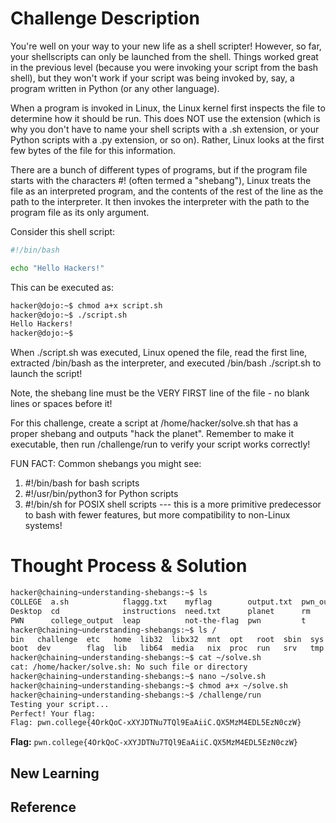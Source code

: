 # Challenge Description
You're well on your way to your new life as a shell scripter! However, so far, your shellscripts can only be launched from the shell. Things worked great in the previous level (because you were invoking your script from the bash shell), but they won't work if your script was being invoked by, say, a program written in Python (or any other language).

When a program is invoked in Linux, the Linux kernel first inspects the file to determine how it should be run. This does NOT use the extension (which is why you don't have to name your shell scripts with a .sh extension, or your Python scripts with a .py extension, or so on). Rather, Linux looks at the first few bytes of the file for this information.

There are a bunch of different types of programs, but if the program file starts with the characters #! (often termed a "shebang"), Linux treats the file as an interpreted program, and the contents of the rest of the line as the path to the interpreter. It then invokes the interpreter with the path to the program file as its only argument.

Consider this shell script:
```bash
#!/bin/bash

echo "Hello Hackers!"
```
This can be executed as:
```bash
hacker@dojo:~$ chmod a+x script.sh
hacker@dojo:~$ ./script.sh
Hello Hackers!
hacker@dojo:~$
```
When ./script.sh was executed, Linux opened the file, read the first line, extracted /bin/bash as the interpreter, and executed /bin/bash ./script.sh to launch the script!

Note, the shebang line must be the VERY FIRST line of the file - no blank lines or spaces before it!

For this challenge, create a script at /home/hacker/solve.sh that has a proper shebang and outputs "hack the planet". Remember to make it executable, then run /challenge/run to verify your script works correctly!

FUN FACT: Common shebangs you might see:

  1. #!/bin/bash for bash scripts
  2. #!/usr/bin/python3 for Python scripts
  3. #!/bin/sh for POSIX shell scripts --- this is a more primitive predecessor to bash with fewer features, but more compatibility to non-Linux systems!
# Thought Process & Solution

```bash
hacker@chaining~understanding-shebangs:~$ ls
COLLEGE  a.sh            flaggg.txt    myflag        output.txt  pwn_output  tee       x.sh
Desktop  cd              instructions  need.txt      planet      rm          the
PWN      college_output  leap          not-the-flag  pwn         t           the-flag
hacker@chaining~understanding-shebangs:~$ ls /
bin   challenge  etc   home  lib32  libx32  mnt  opt   root  sbin  sys  usr
boot  dev        flag  lib   lib64  media   nix  proc  run   srv   tmp  var
hacker@chaining~understanding-shebangs:~$ cat ~/solve.sh
cat: /home/hacker/solve.sh: No such file or directory
hacker@chaining~understanding-shebangs:~$ nano ~/solve.sh
hacker@chaining~understanding-shebangs:~$ chmod a+x ~/solve.sh
hacker@chaining~understanding-shebangs:~$ /challenge/run
Testing your script...
Perfect! Your flag:
Flag: pwn.college{4OrkQoC-xXYJDTNu7TQl9EaAiiC.QX5MzM4EDL5EzN0czW}
```
**Flag:** `pwn.college{4OrkQoC-xXYJDTNu7TQl9EaAiiC.QX5MzM4EDL5EzN0czW}`
## New Learning
## Reference
